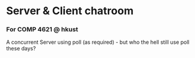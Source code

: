 # Server & Client chatroom
### For COMP 4621 @ hkust

A concurrent Server using poll (as required) - but who the hell still use poll these days?

